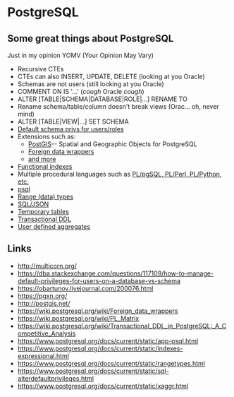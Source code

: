 # PostgreSQL

## Some great things about PostgreSQL

Just in my opinion YOMV (Your Opinion May Vary)

 * Recursive CTEs
 * CTEs can also INSERT, UPDATE, DELETE (looking at you Oracle)
 * Schemas are not users (still looking at you Oracle)
 * COMMENT ON <any object> IS '...' (*cough* Oracle *cough*)
 * ALTER [TABLE|SCHEMA|DATABASE|ROLE|...] RENAME TO <new name>
 * Rename schema/table/column doesn't break views (Orac... oh, never mind)
 * ALTER [TABLE|VIEW|...] SET SCHEMA <new schema>
 * [Default schema privs for users/roles](https://www.postgresql.org/docs/current/static/sql-alterdefaultprivileges.html)
 * Extensions such as:
    * [PostGIS](http://postgis.net/)-- Spatial and Geographic Objects for PostgreSQL
    * [Foreign data wrappers](https://wiki.postgresql.org/wiki/Foreign_data_wrappers)
    * [and more](https://pgxn.org/)
 * [Functional indexes](https://www.postgresql.org/docs/current/static/indexes-expressional.html)
 * Multiple procedural languages such as [PL/pgSQL, PL/Perl, PL/Python, etc.](https://wiki.postgresql.org/wiki/PL_Matrix)
 * [psql](https://www.postgresql.org/docs/current/static/app-psql.html)
 * [Range (data) types](https://www.postgresql.org/docs/current/static/rangetypes.html)
 * [SQL/JSON](https://obartunov.livejournal.com/200076.html)
 * [Temporary tables](http://www.postgresqltutorial.com/postgresql-temporary-table/)
 * [Transactional DDL](https://wiki.postgresql.org/wiki/Transactional_DDL_in_PostgreSQL:_A_Competitive_Analysis)
 * [User defined aggregates](https://www.postgresql.org/docs/current/static/xaggr.html)

## Links

 * http://multicorn.org/
 * https://dba.stackexchange.com/questions/117109/how-to-manage-default-privileges-for-users-on-a-database-vs-schema
 * https://obartunov.livejournal.com/200076.html
 * https://pgxn.org/
 * http://postgis.net/
 * https://wiki.postgresql.org/wiki/Foreign_data_wrappers
 * https://wiki.postgresql.org/wiki/PL_Matrix
 * https://wiki.postgresql.org/wiki/Transactional_DDL_in_PostgreSQL:_A_Competitive_Analysis
 * https://www.postgresql.org/docs/current/static/app-psql.html
 * https://www.postgresql.org/docs/current/static/indexes-expressional.html
 * https://www.postgresql.org/docs/current/static/rangetypes.html
 * https://www.postgresql.org/docs/current/static/sql-alterdefaultprivileges.html
 * https://www.postgresql.org/docs/current/static/xaggr.html
